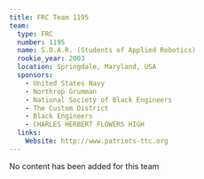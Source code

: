 ```yaml
---
title: FRC Team 1195
team:
  type: FRC
  number: 1195
  name: S.O.A.R. (Students of Applied Robotics)
  rookie_year: 2003
  location: Springdale, Maryland, USA
  sponsors:
    - United States Navy
    - Northrop Grumman
    - National Society of Black Engineers
    - The Custom District
    - Black Engineers
    - CHARLES HERBERT FLOWERS HIGH
  links:
    Website: http://www.patriots-ttc.org
---
```

No content has been added for this team